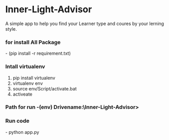 # Inner-Light-Advisor
A simple app to help you find your Learner type and coures by your lerning style.

<h3>for install All Package </h3>
    - (pip install -r requirement.txt)

<h3> Intall virtualenv </h3>
<ol>
    <li> pip install virtualenv </li>
    <li> virtualenv env </li>
    <li> source env/Script/activate.bat </li>
    <li> activeate </li>
</ol>
<h3>Path for run -(env) Drivename:\Inner-Light-Advisor> </h3>
<h3>Run code </h3>
    - python app.py

